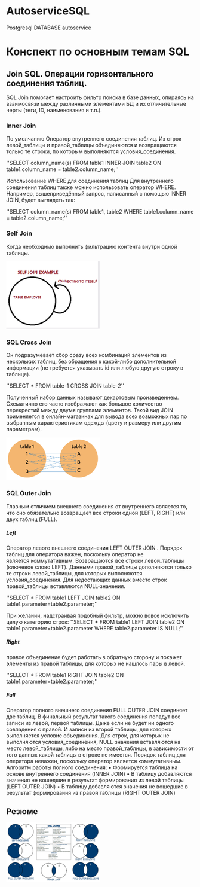# AutoserviceSQL
Postgresql DATABASE autoservice 

# **Конспект по основным темам SQL**

## **Join SQL. Операции горизонтального соединения таблиц.**
SQL Join помогает настроить фильтр поиска в базе данных, опираясь на взаимосвязи между различными элементами БД и их отличительные черты (теги, ID, наименования и т.п.).

### **Inner Join**
По умолчанию
Оператор внутреннего соединения таблиц.
Из строк левой_таблицы и правой_таблицы объединяются и возвращаются только те строки, по которым выполняются условия_соединения.

''SELECT column_name(s)
FROM table1
INNER JOIN table2
ON table1.column_name = table2.column_name;''

Использование WHERE для соединения таблиц
Для внутреннего соединения таблиц также можно использовать оператор WHERE. Например, вышеприведённый запрос, написанный с помощью INNER JOIN, будет выглядеть так:

''SELECT column_name(s)
FROM table1, table2
WHERE table1.column_name = table2.column_name;''

### **Self Join**
Когда необходимо выполнить фильтрацию контента внутри одной таблицы.


[<img src="image.png" width="250"/>](image.png)


### **SQL Cross Join**
Он подразумевает сбор сразу всех комбинаций элементов из нескольких таблиц, без обращения к какой-либо дополнительной информации (не требуется указывать id или любую другую строку в таблице).

''SELECT *
FROM table-1
CROSS JOIN table-2''

Полученный набор данных называют декартовым произведением. Схематично его часто изображают как большое количество перекрестий между двумя группами элементов.
Такой вид JOIN применяется в онлайн-магазинах для вывода всех возможных пар по выбранным характеристикам одежды (цвету и размеру или другим параметрам).


[<img src="image-1.png" width="250"/>](image-1.png)

### **SQL Outer Join**

Главным отличием внешнего соединения от внутреннего является то, что оно обязательно возвращает все строки одной (LEFT, RIGHT) или двух таблиц (FULL).

##### **Left**

Оператор левого внешнего соединения LEFT OUTER JOIN . 
Порядок таблиц для оператора важен, поскольку оператор не является коммутативным.
Возвращаются все строки левой_таблицы (ключевое слово LEFT). Данными правой_таблицы дополняются только те строки левой_таблицы, для которых выполняются условия_соединения. Для недостающих данных вместо строк правой_таблицы вставляются NULL-значения.

''SELECT *
FROM table1
LEFT JOIN table2 ON table1.parameter=table2.parameter;''

При желании, надстраивая подобный фильтр, можно вовсе исключить целую категорию строк:
''SELECT *
FROM table1
LEFT JOIN table2 ON table1.parameter=table2.parameter
WHERE table2.parameter IS NULL;''

##### **Right**

правое объединение будет работать в обратную сторону и покажет элементы из правой таблицы, для которых не нашлось пары в левой.

''SELECT *
FROM table1
RIGHT JOIN table2 ON table1.parameter=table2.parameter;''

##### **Full**

Оператор полного внешнего соединения FULL OUTER JOIN соединяет две таблиц.
В финальный результат такого соединения попадут все записи из левой, первой таблицы. Даже если не будет ни одного совпадения с правой. И записи из второй таблицы, для которых выполняется условие объединения. Для строк, для которых не выполняются условия_соединения, NULL-значения вставляются на место левой_таблицы, либо на место правой_таблицы, в зависимости от того данных какой таблицы в строке не имеется.
Порядок таблиц для оператора неважен, поскольку оператор является коммутативным.
Алгоритм работы полного соединения:
    • Формируется таблица на основе внутреннего соединения (INNER JOIN) 
    • В таблицу добавляются значения не вошедшие в результат формирования из левой таблицы (LEFT OUTER JOIN) 
    • В таблицу добавляются значения не вошедшие в результат формирования из правой таблицы (RIGHT OUTER JOIN) 

## **Резюме**

[<img src="image-2.png" width="250"/>](image-2.png)

